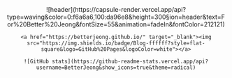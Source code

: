 <div align="center">
    ![header](https://capsule-render.vercel.app/api?type=waving&color=0:f6a6a6,100:da96e8&height=300&section=header&text=For%20Better%20Jeong&fontSize=55&animation=fadeIn&fontColor=212121)

    <a href="https://betterjeong.github.io/" target="_blank"><img src="https://img.shields.io/badge/Blog-ffffff?style=flat-square&logo=GitHub%20Pages&logoColor=white"></a>

    ![GitHub stats](https://github-readme-stats.vercel.app/api?username=BetterJeong&show_icons=true&theme=radical)
</div>